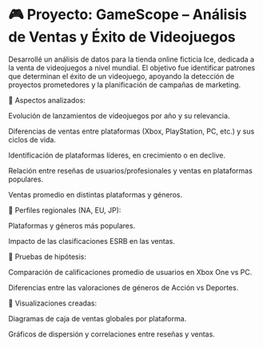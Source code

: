 # 🎮 Proyecto: GameScope – Análisis de Ventas y Éxito de Videojuegos

Desarrollé un análisis de datos para la tienda online ficticia Ice, dedicada a la venta de videojuegos a nivel mundial. El objetivo fue identificar patrones que determinan el éxito de un videojuego, apoyando la detección de proyectos prometedores y la planificación de campañas de marketing.

🔹 Aspectos analizados:

Evolución de lanzamientos de videojuegos por año y su relevancia.

Diferencias de ventas entre plataformas (Xbox, PlayStation, PC, etc.) y sus ciclos de vida.

Identificación de plataformas líderes, en crecimiento o en declive.

Relación entre reseñas de usuarios/profesionales y ventas en plataformas populares.

Ventas promedio en distintas plataformas y géneros.

🔹 Perfiles regionales (NA, EU, JP):

Plataformas y géneros más populares.

Impacto de las clasificaciones ESRB en las ventas.

🔹 Pruebas de hipótesis:

Comparación de calificaciones promedio de usuarios en Xbox One vs PC.

Diferencias entre las valoraciones de géneros de Acción vs Deportes.

🔹 Visualizaciones creadas:

Diagramas de caja de ventas globales por plataforma.

Gráficos de dispersión y correlaciones entre reseñas y ventas.
